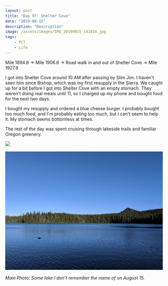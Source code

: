 ```yaml
---
layout: post
title: "Day 97: Shelter Cove"
date: "2019-08-15"
description: "Description"
image: /assets/images/IMG_20190815_141810.jpg
tags:
    - PCT
    - Life
---
```

Mile 1894.8 -> Mile 1906.6 -> Road walk in and out of Shelter Cove -> Mile 1927.9

I got into Shelter Cove around 10 AM after passing by Slim Jim. I haven't seen him since Bishop, which was my first resupply in the Sierra. We caught up for a bit before I got into Shelter Cove with an empty stomach. They weren't doing real meals until 11, so I charged up my phone and bought food for the next two days. 

I bought my resupply and ordered a blue cheese burger. I probably bought too much food, and I'm probably eating too much, but I can't seem to help it. My stomach seems bottomless at times.

The rest of the day was spent cruising through lakeside trails and familiar Oregon greenery.

![](/assets/images/IMG_20190815_145519.jpg)

![](/assets/images/IMG_20190815_184957.jpg)

*Main Photo: Some lake I don't remember the name of on August 15.*
